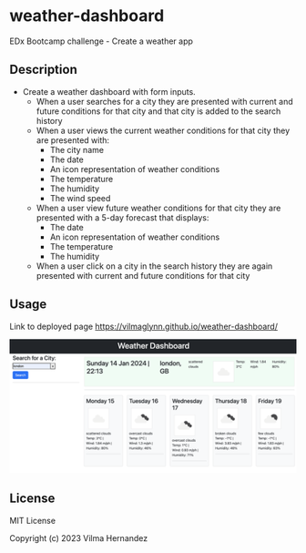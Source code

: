 # weather-dashboard
EDx Bootcamp challenge - Create a weather app

## Description

* Create a weather dashboard with form inputs.
  * When a user searches for a city they are presented with current and future conditions for that city and that city is added to the search history
  * When a user views the current weather conditions for that city they are presented with:
    * The city name
    * The date
    * An icon representation of weather conditions
    * The temperature
    * The humidity
    * The wind speed
  * When a user view future weather conditions for that city they are presented with a 5-day forecast that displays:
    * The date
    * An icon representation of weather conditions
    * The temperature
    * The humidity
  * When a user click on a city in the search history they are again presented with current and future conditions for that city


## Usage

Link to deployed page
https://vilmaglynn.github.io/weather-dashboard/





![portfolio](./assets/weatherapp_image.png)

## License
MIT License

Copyright (c) 2023 Vilma Hernandez
